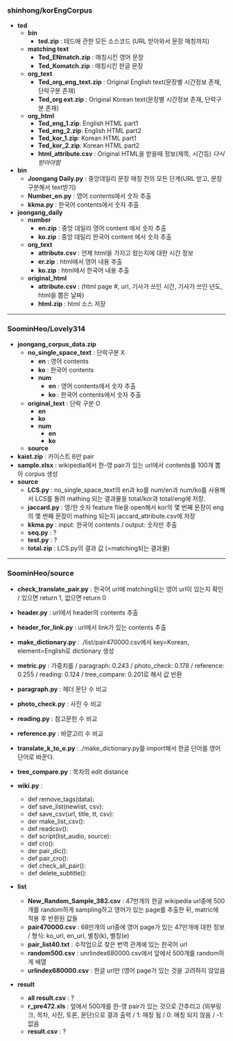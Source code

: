 ### shinhong/korEngCorpus
- **ted**
	- **bin**
		- **ted.zip** : 테드에 관한 모든 소스코드 (URL 받아와서 문장 매칭까지)
	- **matching text**
		- **Ted_ENmatch.zip** : 매칭시킨 영어 문장
		- **Ted_Komatch.zip** : 매칭시킨 한글 문장
	- **org_text**
		- **Ted_org_eng_text.zip** : Original English text(문장별 시간정보 존재, 단락구분 존재)
		- **Ted_org ext.zip** : Original Korean text(문장별 시간정보 존재, 단락구분 존재)
	- **org_html**
		- **Ted_eng_1.zip**: English HTML part1 	
		- **Ted_eng_2.zip**: English HTML part2
		- **Ted_kor_1.zip**: Korean HTML part1
		- **Ted_kor_2.zip**: Korean HTML part2
		- **html_attribute.csv** : Original HTML을 받을때 정보(제목, 시간등) *다시받아야함*
- **bin**
	- **Joongang Daily.py** : 중앙데일리 문장 매칭 전의 모든 단계(URL 받고, 문장구분해서 text받기)
	- **Number_en.py** : 영어 contents에서 숫자 추출
	- **kkma.py** : 한국어 contents에서 숫자 추출
- **joongang_daily**
	- **number** 
		- **en.zip** : 중앙 데일리 영어 content 에서 숫자 추출
		- **ko.zip** : 중앙 데일리 한국어 content 에서 숫자 추출
	- **org_text**
		- **attribute.csv** : 언제 html을 가지고 왔는지에 대한 시간 정보
		- **er.zip** : html에서 영어 내용 추출
		- **ko.zip** : html에서 한국어 내용 추출
	- **original_html**
		- **attribute.csv** : (html page #, url, 기사가 쓰인 시간, 기사가 쓰인 년도, html을 뽑은 날짜)
		- **html.zip** : html 소스 저장
		
---

### SoominHeo/Lovely314
- **joongang_corpus_data.zip**
	- **no_single_space_text** : 단락구분 X
		- **en** : 영어 contents
		- **ko** : 한국어 contents
		- **num**
			- **en** : 영어 contents에서 숫자 추출
			- **ko** : 한국어 contents에서 숫자 추출
	- **original_text** : 단락 구분 O
		- **en**
		- **ko**
		- **num**
			- **en**
			- **ko**
	- **source**
- **kaist.zip** : 카이스트 6만 pair
- **sample.xlsx** : wikipedia에서 한-영 pair가 있는 url에서 contents를 100개 뽑아 corpus 생성
- **source**
	- **LCS.py** : no_single_space_text의 en과 ko를 num/en과  num/ko를 사용해서 LCS를 돌려 mathing 되는 결과물을 total/kor과 total/eng에 저장. 
	- **jaccard.py** : 영/한 숫자 feature file을 open해서 kor의 몇 번째 문장이 eng의 몇 번째 문장이 mathing 되는지 jaccard_attribute.csv에 저장
	- **kkma.py** : input: 한국어 contents / output: 숫자만 추출
	- **seq.py** : ?
	- **test.py** : ?
	- **total.zip** : LCS.py의 결과 값 (=matching되는 결과물)
		
---

### SoominHeo/source
- **check_translate_pair.py** : 한국어 url에 matching되는 영어 url이 있는지 확인 / 있으면 return 1, 없으면 return 0
- **header.py** : url에서 header의 contents 추출
- **header_for_link.py** : url에서 link가 있는 contents 추출
- **make_dictionary.py** : ./list/pair470000.csv에서 key=Korean, element=English로 dictionary 생성
- **metric.py** : 가중치를 / paragraph: 0.243 / photo_check: 0.178 / reference: 0.255 / reading: 0.124 / tree_compare: 0.201로 해서 값 반환
- **paragraph.py** : 헤더 문단 수 비교
- **photo_check.py** : 사진 수 비교
- **reading.py** : 참고문헌 수 비교
- **reference.py** : 바깥고리 수 비교
- **translate_k_to_e.py** : ./make_dictionary.py를 import해서 한글 단어를 영어 단어로 바꾼다. 
- **tree_compare.py** : 목차의 edit distance
- **wiki.py** : 
	- def remove_tags(data): 
	- def save_list(newlist, csv): 
	- def save_csv(url, title, tt, csv): 
	- der make_list_csv(): 
	- def readcsv(): 
	- def script(list_audio, source): 
	- def cro(): 
	- der pair_dic(): 
	- def pair_cro(): 
	- def check_all_pair(): 
	- def delete_subtitle():

- **list**
	- **New_Random_Sample_382.csv** : 47만개의 한글 wikipedia url중에 500개를 random하게 sampling하고 영어가 있는 page를 추출한 뒤, matric에 적용 후 반환된 값들
	- **pair470000.csv** : 68만개의 url중에 영어 page가 있는 47만개에 대한 정보 / 형식: ko_url, en_url, 별칭(k), 별칭(e)
	- **pair_list40.txt** : 수작업으로 찾은 번역 관계에 있는 한국어 url
	- **random500.csv** : unrlindex680000.csv에서 앞에서 500개를 random하게 배열
	- **urlindex680000.csv** : 한글 url만 (영어 page가 있는 것을 고려하지 않았음
- **result**
	- **all result.csv** : ?
	- **r_pre472.xls** : 앞에서 500개를 한-영 pair가 있는 것으로 간추리고 (외부링크, 목차, 사진, 토론, 문단)으로 결과 출력 / 1: 매칭 됨 / 0: 매칭 되지 않음 / -1: 없음
	- **result.csv** : ?
